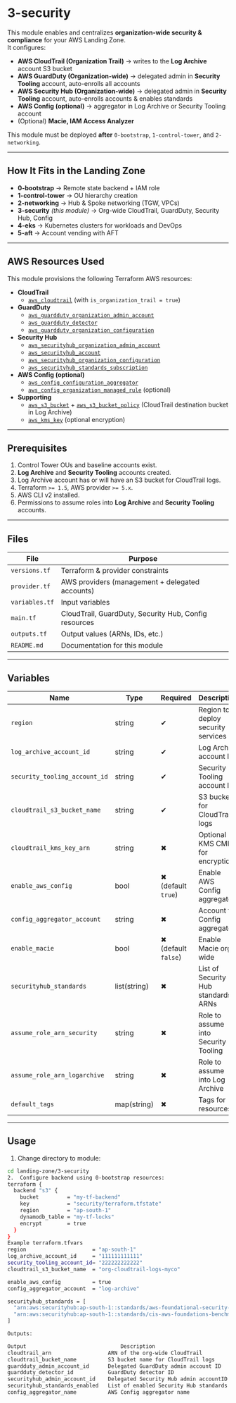 # 3-security

This module enables and centralizes **organization-wide security & compliance** for your AWS Landing Zone.  
It configures:

- **AWS CloudTrail (Organization Trail)** → writes to the **Log Archive** account S3 bucket  
- **AWS GuardDuty (Organization-wide)** → delegated admin in **Security Tooling** account, auto-enrolls all accounts  
- **AWS Security Hub (Organization-wide)** → delegated admin in **Security Tooling** account, auto-enrolls accounts & enables standards  
- **AWS Config (optional)** → aggregator in Log Archive or Security Tooling account  
- (Optional) **Macie, IAM Access Analyzer**

This module must be deployed **after** `0-bootstrap`, `1-control-tower`, and `2-networking`.

---

## How It Fits in the Landing Zone

- **0-bootstrap** → Remote state backend + IAM role  
- **1-control-tower** → OU hierarchy creation  
- **2-networking** → Hub & Spoke networking (TGW, VPCs)  
- **3-security** *(this module)* → Org-wide CloudTrail, GuardDuty, Security Hub, Config  
- **4-eks** → Kubernetes clusters for workloads and DevOps  
- **5-aft** → Account vending with AFT

---

## AWS Resources Used

This module provisions the following Terraform AWS resources:

- **CloudTrail**
  - [`aws_cloudtrail`](https://registry.terraform.io/providers/hashicorp/aws/latest/docs/resources/cloudtrail) (with `is_organization_trail = true`)
- **GuardDuty**
  - [`aws_guardduty_organization_admin_account`](https://registry.terraform.io/providers/hashicorp/aws/latest/docs/resources/guardduty_organization_admin_account)
  - [`aws_guardduty_detector`](https://registry.terraform.io/providers/hashicorp/aws/latest/docs/resources/guardduty_detector)
  - [`aws_guardduty_organization_configuration`](https://registry.terraform.io/providers/hashicorp/aws/latest/docs/resources/guardduty_organization_configuration)
- **Security Hub**
  - [`aws_securityhub_organization_admin_account`](https://registry.terraform.io/providers/hashicorp/aws/latest/docs/resources/securityhub_organization_admin_account)
  - [`aws_securityhub_account`](https://registry.terraform.io/providers/hashicorp/aws/latest/docs/resources/securityhub_account)
  - [`aws_securityhub_organization_configuration`](https://registry.terraform.io/providers/hashicorp/aws/latest/docs/resources/securityhub_organization_configuration)
  - [`aws_securityhub_standards_subscription`](https://registry.terraform.io/providers/hashicorp/aws/latest/docs/resources/securityhub_standards_subscription)
- **AWS Config (optional)**
  - [`aws_config_configuration_aggregator`](https://registry.terraform.io/providers/hashicorp/aws/latest/docs/resources/config_configuration_aggregator)
  - [`aws_config_organization_managed_rule`](https://registry.terraform.io/providers/hashicorp/aws/latest/docs/resources/config_organization_managed_rule) (optional)
- **Supporting**
  - [`aws_s3_bucket`](https://registry.terraform.io/providers/hashicorp/aws/latest/docs/resources/s3_bucket) + [`aws_s3_bucket_policy`](https://registry.terraform.io/providers/hashicorp/aws/latest/docs/resources/s3_bucket_policy) (CloudTrail destination bucket in Log Archive)
  - [`aws_kms_key`](https://registry.terraform.io/providers/hashicorp/aws/latest/docs/resources/kms_key) (optional encryption)

---

## Prerequisites

1. Control Tower OUs and baseline accounts exist.  
2. **Log Archive** and **Security Tooling** accounts created.  
3. Log Archive account has or will have an S3 bucket for CloudTrail logs.  
4. Terraform `>= 1.5`, AWS provider `>= 5.x`.  
5. AWS CLI v2 installed.  
6. Permissions to assume roles into **Log Archive** and **Security Tooling** accounts.  

---

## Files

| File           | Purpose |
|----------------|---------|
| `versions.tf`  | Terraform & provider constraints |
| `provider.tf`  | AWS providers (management + delegated accounts) |
| `variables.tf` | Input variables |
| `main.tf`      | CloudTrail, GuardDuty, Security Hub, Config resources |
| `outputs.tf`   | Output values (ARNs, IDs, etc.) |
| `README.md`    | Documentation for this module |

---

## Variables

| Name | Type | Required | Description |
|------|------|----------|-------------|
| `region` | string | ✔ | Region to deploy security services |
| `log_archive_account_id` | string | ✔ | Log Archive account ID |
| `security_tooling_account_id` | string | ✔ | Security Tooling account ID |
| `cloudtrail_s3_bucket_name` | string | ✔ | S3 bucket for CloudTrail logs |
| `cloudtrail_kms_key_arn` | string | ✖ | Optional KMS CMK for encryption |
| `enable_aws_config` | bool | ✖ (default `true`) | Enable AWS Config aggregator |
| `config_aggregator_account` | string | ✖ | Account for Config aggregator |
| `enable_macie` | bool | ✖ (default `false`) | Enable Macie org-wide |
| `securityhub_standards` | list(string) | ✖ | List of Security Hub standards ARNs |
| `assume_role_arn_security` | string | ✖ | Role to assume into Security Tooling |
| `assume_role_arn_logarchive` | string | ✖ | Role to assume into Log Archive |
| `default_tags` | map(string) | ✖ | Tags for resources |

---

## Usage

1. Change directory to module:
```bash
cd landing-zone/3-security
2.	Configure backend using 0-bootstrap resources:
terraform {
  backend "s3" {
    bucket         = "my-tf-backend"
    key            = "security/terraform.tfstate"
    region         = "ap-south-1"
    dynamodb_table = "my-tf-locks"
    encrypt        = true
  }
}
Example terraform.tfvars
region                     = "ap-south-1"
log_archive_account_id     = "111111111111"
security_tooling_account_id= "222222222222"
cloudtrail_s3_bucket_name  = "org-cloudtrail-logs-myco"

enable_aws_config          = true
config_aggregator_account  = "log-archive"

securityhub_standards = [
  "arn:aws:securityhub:ap-south-1::standards/aws-foundational-security-best-practices/v/1.0.0",
  "arn:aws:securityhub:ap-south-1::standards/cis-aws-foundations-benchmark/v/1.2.0"
]

Outputs:

Output                              Description
cloudtrail_arn                  ARN of the org-wide CloudTrail
cloudtrail_bucket_name          S3 bucket name for CloudTrail logs
guardduty_admin_account_id      Delegated GuardDuty admin account ID
guardduty_detector_id           GuardDuty detector ID
securityhub_admin_account_id    Delegated Security Hub admin accountID
securityhub_standards_enabled   List of enabled Security Hub standards
config_aggregator_name          AWS Config aggregator name
